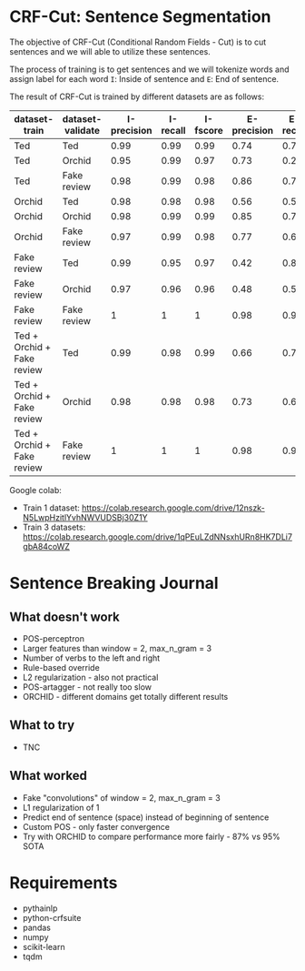 #  CRF-Cut: Sentence Segmentation

The objective of CRF-Cut (Conditional Random Fields - Cut) is to cut sentences and we will able to utilize these sentences.

The process of training is to get sentences and we will tokenize words and assign label for each word `I`: Inside of sentence and `E`: End of sentence.

The result of CRF-Cut is trained by different datasets are as follows:

| dataset-train              | dataset-validate | I-precision | I-recall | I-fscore | E-precision | E-recall | E-fscore | space-correct |
|----------------------------|------------------|-------------|----------|----------|-------------|----------|----------|---------------|
| Ted                        | Ted              | 0.99        | 0.99     | 0.99     | 0.74        | 0.70     | 0.72     | 0.82          |
| Ted                        | Orchid           | 0.95        | 0.99     | 0.97     | 0.73        | 0.24     | 0.36     | 0.73          |
| Ted                        | Fake review      | 0.98        | 0.99     | 0.98     | 0.86        | 0.70     | 0.77     | 0.78          |
| Orchid                     | Ted              | 0.98        | 0.98     | 0.98     | 0.56        | 0.59     | 0.58     | 0.71          |
| Orchid                     | Orchid           | 0.98        | 0.99     | 0.99     | 0.85        | 0.71     | 0.77     | 0.87          |
| Orchid                     | Fake review      | 0.97        | 0.99     | 0.98     | 0.77        | 0.63     | 0.69     | 0.70          |
| Fake review                | Ted              | 0.99        | 0.95     | 0.97     | 0.42        | 0.85     | 0.56     | 0.56          |
| Fake review                | Orchid           | 0.97        | 0.96     | 0.96     | 0.48        | 0.59     | 0.53     | 0.67          |
| Fake review                | Fake review      | 1           | 1        | 1        | 0.98        | 0.96     | 0.97     | 0.97          |
| Ted + Orchid + Fake review | Ted              | 0.99        | 0.98     | 0.99     | 0.66        | 0.77     | 0.71     | 0.78          |
| Ted + Orchid + Fake review | Orchid           | 0.98        | 0.98     | 0.98     | 0.73        | 0.66     | 0.69     | 0.82          |
| Ted + Orchid + Fake review | Fake review      | 1           | 1        | 1        | 0.98        | 0.95     | 0.96     | 0.96          |

Google colab: 
- Train 1 dataset: https://colab.research.google.com/drive/12nszk-N5LwpHzitlYvhNWVUDSBj30Z1Y
- Train 3 datasets: https://colab.research.google.com/drive/1qPEuLZdNNsxhURn8HK7DLi7gbA84coWZ

# Sentence Breaking Journal

## What doesn't work

* POS-perceptron
* Larger features than window = 2, max_n_gram = 3
* Number of verbs to the left and right
* Rule-based override
* L2 regularization - also not practical
* POS-artagger - not really too slow
* ORCHID - different domains get totally different results

## What to try

* TNC

## What worked

* Fake "convolutions" of window = 2, max_n_gram = 3
* L1 regularization of 1
* Predict end of sentence (space) instead of beginning of sentence
* Custom POS - only faster convergence
* Try with ORCHID to compare performance more fairly - 87% vs 95% SOTA

# Requirements

- pythainlp
- python-crfsuite
- pandas
- numpy
- scikit-learn
- tqdm